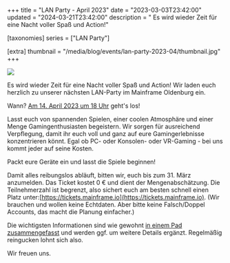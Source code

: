 +++
title = "LAN Party - April 2023"
date = "2023-03-03T23:42:00"
updated = "2024-03-21T23:42:00"
description = " Es wird wieder Zeit für eine Nacht voller Spaß und Action!"

[taxonomies]
series = ["LAN Party"]

[extra]
thumbnail = "/media/blog/events/lan-party-2023-04/thumbnail.jpg"
+++

![](/media/blog/events/lan-party-2023-04/lan-party-2023-04/image.jpg)

Es wird wieder Zeit für eine Nacht voller Spaß und Action! Wir laden euch herzlich zu unserer nächsten LAN-Party im
Mainframe Oldenburg ein.

Wann? [Am 14. April 2023 um 18 Uhr](#) geht's los!

[//]: # (TODO: Link to calendar)

Lasst euch von spannenden Spielen, einer coolen Atmosphäre und einer Menge Gamingenthusiasten begeistern. Wir sorgen für
ausreichend Verpflegung, damit ihr euch voll und ganz auf eure Gamingerlebnisse konzentrieren könnt. Egal ob PC- oder
Konsolen- oder VR-Gaming - bei uns kommt jeder auf seine Kosten.

Packt eure Geräte ein und lasst die Spiele beginnen!

Damit alles reibungslos abläuft, bitten wir, euch bis zum 31. März anzumelden. Das Ticket kostet 0 € und dient der
Mengenabschätzung. Die Teilnehmerzahl ist begrenzt, also sichert euch am besten schnell einen Platz
unter:[https://tickets.mainframe.io](https://tickets.mainframe.io). (Wir brauchen und wollen keine Echtdaten. Aber bitte
keine Falsch/Doppel Accounts, das macht die Planung einfacher.)

Die wichtigsten Informationen sind wie
gewohnt [in einem Pad zusammengefasst](https://pad.mainframe.io/p/LAN-Party-2023-04) und werden ggf. um weitere Details
ergänzt. Regelmäßig reingucken lohnt sich also.

Wir freuen uns.
